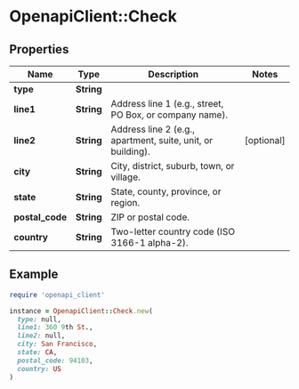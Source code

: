 # OpenapiClient::Check

## Properties

| Name | Type | Description | Notes |
| ---- | ---- | ----------- | ----- |
| **type** | **String** |  |  |
| **line1** | **String** | Address line 1 (e.g., street, PO Box, or company name). |  |
| **line2** | **String** | Address line 2 (e.g., apartment, suite, unit, or building). | [optional] |
| **city** | **String** | City, district, suburb, town, or village. |  |
| **state** | **String** | State, county, province, or region. |  |
| **postal_code** | **String** | ZIP or postal code. |  |
| **country** | **String** | Two-letter country code (ISO 3166-1 alpha-2). |  |

## Example

```ruby
require 'openapi_client'

instance = OpenapiClient::Check.new(
  type: null,
  line1: 360 9th St.,
  line2: null,
  city: San Francisco,
  state: CA,
  postal_code: 94103,
  country: US
)
```


